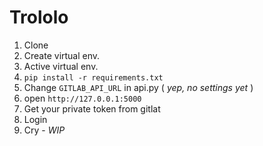 # Trololo

1. Clone
2. Create virtual env.
3. Active virtual env.
4. `pip install -r requirements.txt`
5. Change `GITLAB_API_URL` in api.py ( _yep, no settings yet_ )
6. open `http://127.0.0.1:5000`
7. Get your private token from gitlat
8. Login
9. Cry - _WIP_
